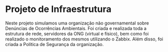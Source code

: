 # Projeto de Infraestrutura
Neste projeto simulamos uma organização não governamental sobre Denúncias de Ocorrências Ambientais. Foi criada e realizada toda a estrutura de rede, servidores da ONG (virtual e físico), bem como foi realizado o monitoramento dos mesmos utilizando o Zabbix. Além disso, foi criada a Política de Segurança da organização.
